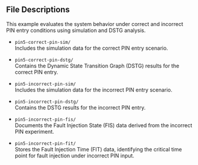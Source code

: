## File Descriptions 

This example evaluates the system behavior under correct and incorrect PIN entry conditions using simulation and DSTG analysis.

- `pin5-correct-pin-sim/`  
  Includes the simulation data for the correct PIN entry scenario.

- `pin5-correct-pin-dstg/`  
  Contains the Dynamic State Transition Graph (DSTG) results for the correct PIN entry.

- `pin5-incorrect-pin-sim/`  
  Includes the simulation data for the incorrect PIN entry scenario.

- `pin5-incorrect-pin-dstg/`  
  Contains the DSTG results for the incorrect PIN entry.

- `pin5-incorrect-pin-fis/`  
  Documents the Fault Injection State (FIS) data derived from the incorrect PIN experiment.

- `pin5-incorrect-pin-fit/`  
  Stores the Fault Injection Time (FIT) data, identifying the critical time point for fault injection under incorrect PIN input.

